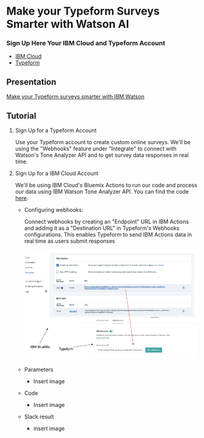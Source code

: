 # Make your Typeform Surveys Smarter with Watson AI 

### Sign Up Here Your IBM Cloud and Typeform Account

- [IBM Cloud](**http://ibm.biz/toneanalyzer082218**)
- [Typeform](**http://bit.ly/tf-ibm-signup**)

## Presentation 

[Make your Typeform surveys smarter with IBM Watson](https://docs.google.com/presentation/d/18JR1mW5xpEDqOqwv4ErYOefSy8QTtYQeD4p6-kjrxNs/edit?usp=sharing)

## Tutorial 

1. Sign Up for a Typeform Account 

   Use your Typeform account to create custom online surveys. We'll be using the "Webhooks" feature under "Integrate" to connect with Watson's Tone Analyzer API and to get survey data responses in real time. 

2. Sign Up for a IBM Cloud Account 

   We'll be using IBM Cloud's Bluemix Actions to run our code and process our data using IBM Watson Tone Analyzer API. You can find the code [here](https://github.com/shubhaswamy/typeform-watson-tone/blob/master/assets/code/function.py). 

   - Configuring webhooks: 

     Connect webhooks by creating an "Endpoint" URL in IBM Actions and adding it as a "Destination URL" in Typeform's Webhooks configurations. This enables Typeform to send IBM Actions data in real time as users submit responses 

     ![URLendpoint](https://raw.githubusercontent.com/shubhaswamy/typeform-watson-tone/master/assets/screenshots/URLendpoint.png)

   - Parameters

     - Insert image 

   - Code 

     - Insert image

   - Slack result 

     - insert image 

     

     

     

     

     

     

     

     

     